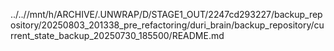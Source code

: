 ../..//mnt/h/ARCHIVE/.UNWRAP/D/STAGE1_OUT/2247cd293227/backup_repository/20250803_201338_pre_refactoring/duri_brain/backup_repository/current_state_backup_20250730_185500/README.md